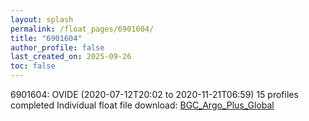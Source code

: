 ```yaml
---
layout: splash
permalink: /float_pages/6901604/
title: "6901604"
author_profile: false
last_created_on: 2025-09-26
toc: false
---
```

 
6901604: OVIDE (2020-07-12T20:02 to 2020-11-21T06:59)
15 profiles completed
Individual float file download: [BGC_Argo_Plus_Global](https://ftp.soest.hawaii.edu/bgc_argo_plus/Individual_Floats/outliers_removed/6901604_Sprof_processed.nc)
